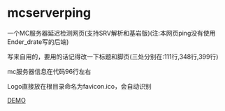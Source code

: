 # mcserverping
一个MC服务器延迟检测网页(支持SRV解析和基岩版)(注:本网页ping没有使用Ender_drate写的后端)

写来自用的，要用的话记得改一下标题和脚页(三处分别在:111行,348行,399行)

mc服务器信息在代码96行左右

Logo直接放在根目录命名为favicon.ico，会自动识别

[DEMO](https://pingdemo.codewaves.cn/)

